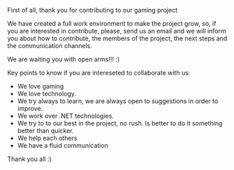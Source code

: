First of all, thank you for contributing to our gaming project

We have created a full work environment to make the project grow, so, if you are interested in contribute, please, send us an email and we will inform you about how to contribute, the members of the project, the next steps and the communication channels.

We are waiting you with open arms!!! :)

Key points to know if you are intereseted to collaborate with us:

- We love gaming
- We love technology.
- We try always to learn, we are always open to suggestions in order to improve.
- We work over .NET technologies.
- We try to to our best in the project, no rush. Is better to do it something better than quicker.
- We help each others
- We have a fluid communication

Thank you all :)